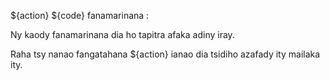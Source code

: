 ${action} ${code} fanamarinana :

Ny kaody fanamarinana dia ho tapitra afaka adiny iray.

Raha tsy nanao fangatahana ${action} ianao dia tsidiho azafady ity mailaka ity.